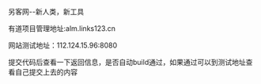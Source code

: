 另客网--新人类，新工具

有道项目管理地址:alm.links123.cn

网站测试地址：112.124.15.96:8080

提交代码后查看一下返回信息，是否自动build通过，如果通过可以到测试地址查看自己提交上去的内容

